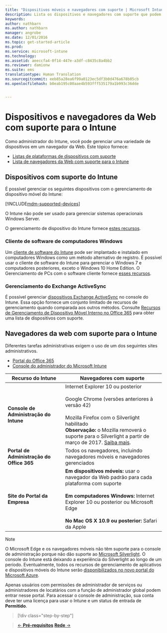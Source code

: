 ```yaml
---
title: "Dispositivos móveis e navegadores com suporte | Microsoft Intune"
description: Lista os dispositivos e navegadores com suporte que podem ser executados no Intune
keywords: 
author: nathbarn
ms.author: nathbarn
manager: angrobe
ms.date: 12/01/2016
ms.topic: get-started-article
ms.prod: 
ms.service: microsoft-intune
ms.technology: 
ms.assetid: aeeccfa4-0f14-447e-a3df-c8435c8a4bb2
ms.reviewer: damionw
ms.suite: ems
translationtype: Human Translation
ms.sourcegitcommit: eeb85a28ea6f99a0123ec5df3b0d476a678b85cb
ms.openlocfilehash: b0eab195c00aae4b593fff535179a1b993c36dde


---
```


# <a name="supported-devices-and-web-browsers-for-intune"></a>Dispositivos e navegadores da Web com suporte para o Intune

Como administrador do Intune, você pode gerenciar uma variedade de dispositivos em um navegador da Web. Este tópico fornece:

- [Listas de plataformas de dispositivos com suporte](#intune-supported-devices)
- [Lista de navegadores da Web com suporte para o Intune](#intune-supported-web-browsers)

## <a name="intune-supported-devices"></a>Dispositivos com suporte do Intune

É possível gerenciar os seguintes dispositivos com o gerenciamento de dispositivo móvel do Intune:

[!INCLUDE[mdm-supported-devices](../includes/mdm-supported-devices.md)]

O Intune não pode ser usado para gerenciar sistemas operacionais Windows Server.

O gerenciamento de dispositivo do Intune fornece [estes recursos](mobile-device-management-capabilities-in-microsoft-intune.md).

### <a name="windows-pc-software-client"></a>Cliente de software de computadores Windows

Um [cliente de software do Intune](/intune/deploy-use/manage-windows-pcs-with-microsoft-intune) pode ser implantado e instalado em computadores Windows como um método alternativo de registro. É possível usar o cliente de software do Intune para gerenciar o Windows 7 e computadores posteriores, exceto o Windows 10 Home Edition. O Gerenciamento de PCs com o software cliente fornece [esses recursos](windows-pc-management-capabilities-in-microsoft-intune.md).

### <a name="exchange-activesync-management"></a>Gerenciamento do Exchange ActiveSync

É possível gerenciar [dispositivos Exchange ActiveSync](/intune/deploy-use/mobile-device-management-with-exchange-activesync-and-microsoft-intune) no console do Intune. Essa opção fornece um conjunto limitado de recursos de gerenciamento quando comparada aos outros métodos. Consulte [Recursos de Gerenciamento de Dispositivo Móvel Interno no Office 365](https://support.office.com/article/Capabilities-of-built-in-Mobile-Device-Management-for-Office-365-a1da44e5-7475-4992-be91-9ccec25905b0) para obter uma lista de dispositivos com suporte.

## <a name="intune-supported-web-browsers"></a>Navegadores da web com suporte para o Intune

Diferentes tarefas administrativas exigem o uso de um dos seguintes sites administrativos.

- [Portal do Office 365](http://go.microsoft.com/fwlink/p/?LinkId=698854)
- [Console do administrador do Microsoft Intune](https://admin.manage.microsoft.com/)

|Recurso do Intune |Navegadores com suporte|
|---------|---------|
|**Console de Administração do Intune**     |  Internet Explorer 10 ou posterior<br /><br />Google Chrome (versões anteriores à versão 42)<br /><br />Mozilla Firefox com o Silverlight habilitado<br />**Observação:** o Mozilla removerá o suporte para o Silverlight a partir de março de 2017. [Saiba mais](https://go.microsoft.com/fwlink/?linkid=836872). |
|**Portal de Administração do Office 365**     |Todos os navegadores, incluindo navegadores móveis e navegadores gerenciados  |
|**Site do Portal da Empresa**     |**Em dispositivos móveis:** usar o navegador da Web padrão para cada plataforma com suporte   <br /><br />**Em computadores Windows:** Internet Explorer 10 ou posterior ou Microsoft Edge<br /><br />**No Mac OS X 10.9 ou posterior:** Safari da Apple    |

> [!Note]
> O Microsoft Edge e os navegadores móveis não têm suporte para o console de administração porque não dão suporte ao [Microsoft Silverlight](https://msdn.microsoft.com/en-us/library/cc838158(v=vs.95).aspx). O console do Intune está deixando a experiência do Silverlight ao longo de um período. Eventualmente, todos os recursos de gerenciamento de aplicativos e dispositivos móveis do Intune serão [disponibilizados no novo portal do Microsoft Azure](https://blogs.technet.microsoft.com/enterprisemobility/2015/11/17/enhancing-managed-mobile-productivity/).


Apenas usuários com permissões de administrador de serviços ou administradores de locatários com a função de administrador global podem entrar nesse portal. Para acessar o console de administração, sua conta deve ter uma licença para usar o Intune e um status de entrada de **Permitido**.
>[!div class="step-by-step"]

>[&larr; **Pré-requisitos**](what-to-know-before-you-start-microsoft-intune.md)     [**Rede** &rarr;](network-bandwidth-use.md)  



<!--HONumber=Dec16_HO2-->


